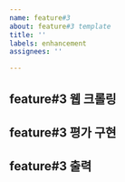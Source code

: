 ```yaml
---
name: feature#3
about: feature#3 template
title: ''
labels: enhancement
assignees: ''

---
```


## feature#3 웹 크롤링

## feature#3 평가 구현

## feature#3 출력
